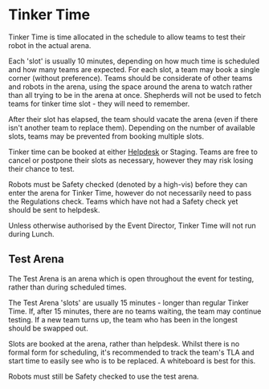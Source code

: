 # Tinker Time

Tinker Time is time allocated in the schedule to allow teams to test their robot in the actual arena.

Each 'slot' is usually 10 minutes, depending on how much time is scheduled and how many teams are expected. For each slot, a team may book a single corner (without preference). Teams should be considerate of other teams and robots in the arena, using the space around the arena to watch rather than all trying to be in the arena at once. Shepherds will not be used to fetch teams for tinker time slot - they will need to remember.

After their slot has elapsed, the team should vacate the arena (even if there isn't another team to replace them). Depending on the number of available slots, teams may be prevented from booking multiple slots.

Tinker time can be booked at either [Helpdesk](./helpdesk.md) or Staging. Teams are free to cancel or postpone their slots as necessary, however they may risk losing their chance to test.

Robots must be Safety checked (denoted by a high-vis) before they can enter the arena for Tinker Time, however do not necessarily need to pass the Regulations check. Teams which have not had a Safety check yet should be sent to helpdesk.

Unless otherwise authorised by the Event Director, Tinker Time will not run during Lunch.

## Test Arena

The Test Arena is an arena which is open throughout the event for testing, rather than during scheduled times.

The Test Arena 'slots' are usually 15 minutes - longer than regular Tinker Time. If, after 15 minutes, there are no teams waiting, the team may continue testing. If a new team turns up, the team who has been in the longest should be swapped out.

Slots are booked at the arena, rather than helpdesk. Whilst there is no formal form for scheduling, it's recommended to track the team's TLA and start time to easily see who is to be replaced. A whiteboard is best for this.

Robots must still be Safety checked to use the test arena.
